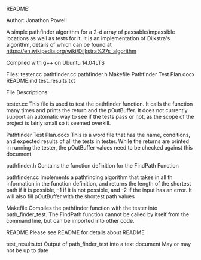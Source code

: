 README:

Author: Jonathon Powell

A simple pathfinder algorithm for a 2-d array of passable/impassible locations
as well as tests for it.  It is an implementation of Dijkstra's algorithm,
details of which can be found at https://en.wikipedia.org/wiki/Dijkstra%27s_algorithm

Compiled with g++ on Ubuntu 14.04LTS

Files:
tester.cc
pathfinder.cc
pathfinder.h
Makefile
Pathfinder Test Plan.docx
README.md
test_results.txt

File Descriptions:

tester.cc
	This file is used to test the pathfinder function.  It calls the
	function many times and prints the return and the pOutBuffer.  It
	does not currently support an automatic way to see if the tests
	pass or not, as the scope of the project is fairly small so it seemed
	overkill.

Pathfinder Test Plan.docx
	This is a word file that has the name, conditions, and expected
	results of all the tests in tester.  While the returns are printed
	in running the tester, the pOutBuffer values need to be checked against
	this document

pathfinder.h
	Contains the function definition for the FindPath Function

pathfinder.cc
	Implements a pathfinding algorithm that takes in all th information
	in the function definition, and returns the length of the shortest path
	if it is possible, -1 if it is not possible, and -2 if the input has an
	error.  It will also fill pOutBuffer with the shortest path values

Makefile
	Compiles the pathfinder function with the tester into path_finder_test.
	The FindPath function cannot be called by itself from the command line,
	but can be imported into other code.

README
	Please see README for details about README

test_results.txt
	Output of path_finder_test into a text document
	May or may not be up to date
